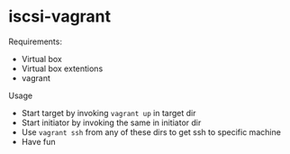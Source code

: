 # iscsi-vagrant

Requirements:  
* Virtual box
* Virtual box extentions
* vagrant

Usage
* Start target by invoking `vagrant up` in target dir
* Start initiator by invoking the same in initiator dir
* Use `vagrant ssh` from any of these dirs to get ssh to specific machine
* Have fun
